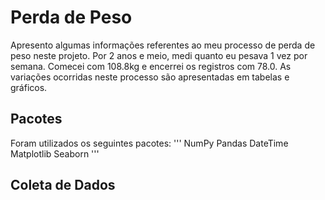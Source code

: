 # Perda de Peso

Apresento algumas informações referentes ao meu processo de perda de peso neste projeto. Por 2 anos e meio, medi quanto eu pesava 1 vez por semana. Comecei com 108.8kg e encerrei os registros com 78.0. As variações ocorridas neste processo são apresentadas em tabelas e gráficos.

## Pacotes
Foram utilizados os seguintes pacotes:
'''
NumPy
Pandas
DateTime
Matplotlib
Seaborn
'''

## Coleta de Dados
